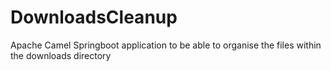 # DownloadsCleanup
 Apache Camel Springboot application to be able to organise the files within the downloads directory
